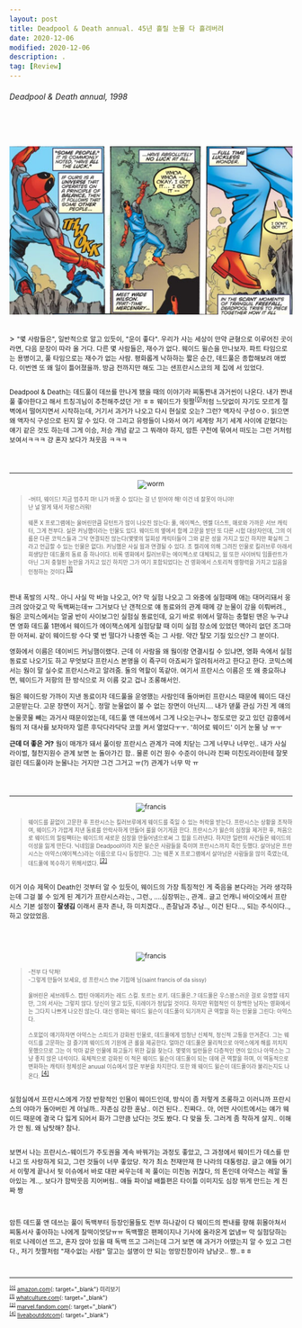 ```yaml
---
layout: post
title: Deadpool & Death annual. 45년 흘릴 눈물 다 흘려버려
date: 2020-12-06
modified: 2020-12-06
description: .
tag: [Review]
---
```


###### Deadpool & Death annual, 1998

<br/><br/>
<p align="center"><img src="/_pstimg/read1.jpg" alt="worm"></p>

<br/>
> <small> "몇 사람들은", 일반적으로 알고 있듯이, "운이 좋다". 우리가 사는 세상이 만약 균형으로 이루어진 곳이라면, 다음 문장이 따라 올 거다. 다른 몇 사람들은, 재수가 없다. 웨이드 윌슨을 만나보자. 파트 타임으로는 용병이고, 풀 타임으로는 재수가 없는 사람. 평화롭게 낙하하는 짧은 순간, 데드풀은 종합해보려 애썼다. 이번엔 또 왜 일이 틀어졌을까. 방금 전까지만 해도 그는 샌프란시스코의 제 집에 서 있었다. 


<br/>Deadpool & Death는 데드풀이 데쓰를 만나게 됐을 때의 이야기라 찌통짠내 과거씬이 나온다. 내가 짠내풀 좋아한다고 해서 트칭긔님이 추천해주셨던 거! ㅎㅎ 웨이드가 윗짤<sup id="0">[[0]](#0-ref)</sup>처럼 느닷없이 자기도 모르게 절벽에서 떨어지면서 시작하는데, 거기서 과거가 나오고 다시 현실로 오는? 그런? 액자식 구성ㅇㅇ. 읽으면 왜 액자식 구성으로 된지 알 수 있다. 아 그리고 유령들이 나와서 여기 세계랑 저기 세계 사이에 갇혔다는 얘기 같은 것도 하는데 그게 이승, 저승 개념 같고 그 뭐래야 하지, 암튼 구천에 묶여서 떠도는 그런 거처럼 보여서ㅋㅋㅋ 걍 혼자 보다가 쳐웃음 ㅋㅋㅋ

<br/><br/>
* * * 
<p align="center"><img src="https://cdn3.whatculture.com/images/2016/02/Deadpool-Worm.jpg" alt="worm"></p>

> <small> -버텨, 웨이드! 지금 멈추지 마! 니가 바꿀 수 있다는 걸 넌 믿어야 해! 이건 네 잘못이 아니야! <br/>난 널 알게 돼서 자랑스러워!<br/><br/>
> 웨폰 X 프로그램에는 울버린만큼 뮤턴트가 많이 나오진 않는다: 풀, 에이젝스, 엔젤 더스트, 매로와 가까운 서브 캐릭터, 그게 전부다. 실은 커닝햄이라는 인물도 있다. 웨이드의 옆에서 함께 고문을 받던 또 다른 시험 대상자인데, 그의 이름은 다른 코믹스들과 그닥 연결되진 않는다(몇몇의 일회성 캐릭터들이 그와 같은 성을 가지고 있긴 하지만 확실히 그라고 언급할 수 있는 인물은 없다). 커닝햄은 사실 웜과 연결될 수 있다. 조 켈리에 의해 그려진 인물로 킬러브루 아래서 희생당한 데드풀의 동료 중 하나이다. 비록 영화에서 킬러브루는 에이젝스로 대체되고, 웜 또한 사이버틱 임플란트가 아닌 그저 충혈된 눈만을 가지고 있긴 하지만 그가 여기 포함되었다는 건 영화에서 스토리적 영향력을 가지고 있음을 인정하는 것이다.</small><sup id="1">[[1]](#1-ref)</sup> 


<br/>
짠내 폭발의 시작.. 아니 사실 막 바늘 나오고, 어? 막 실험 나오고 그 와중에 실험때메 애는 대머리돼서 웅크려 앉아갖고 막 독백쩌는데ㅠ 그거보다 난 갠적으로 얘 동료와의 관계 때메 걍 눈물이 강을 이뤄버려., 

<br/>
웜은 코믹스에서는 얼굴 반이 사이보그인 실험실 동료인데, 
요기 바로 위에서 말하는 충혈된 맨은 누구냐면 영화 데드풀 1편에서 웨이드가 에이잭스에게 실험당할 때 이미 실험 장소에 있었던 맥아리 없던 조그마한 아저씨. 같이 웨이드랑 수다 몇 번 떨다가 나중엔 죽는 그 사람. 약간 탈모 기질 있으신? 그 분이다. 

영화에서 이름은 데이비드 커닝햄이랬다. 근데 이 사람을 왜 웜이랑 연결시킬 수 있냐면, 영화 속에서 실험 동료로 나오기도 하고 무엇보다 프란시스 본명을 이 죡구미 아죠씨가 알려줘서라고 한다고 한다. 코믹스에서는 웜이 말 실수로 프란시스라고 알려줌. 둘의 역할이 똑같아. 여기서 프란시스 이름은 또 왜 중요하냐면, 웨이드가 저항의 한 방식으로 저 이름 갖고 겁나 조롱해서인.

웜은 웨이드랑 가까이 지낸 동료이자 데드풀을 운영했는 사람인데 돌아버린 프란시스 때문에 웨이드 대신 고문받는다. 고문 장면이 저거👆. 정말 눈물없이 볼 수 없는 장면이 아닌지.... 내가 덷풀 관심 가진 게 얘의 눈물콧물 빼는 과거사 때문이었는데, 데드풀 앤 데쓰에서 그게 나오는구나~ 정도로만 갖고 있던 감흥에서 웜의 저 대사를 보자마자 얼른 후닥다라닥닥 코쏠 켜서 열었다ㅜㅜ. '히어로 웨이드' 이거 눈물 낭 ㅠㅜ

**근데 더 좋은 거?** 웜이 매개가 돼서 풀이랑 프란시스 관계가 극에 치닫는 그게 너무나 너무인.. 내가 사실 라이벌, 철천지원수 관계 보면 눈 돌아가긴 함.. 물론 이건 원수 수준이 아니라 진짜 미친도라이한테 잘못걸린 데드풀이라 눈물나는 거지만 그건 그거고 ㅠ(?) 관계가 너무 막 ㅠ 


<br/><br/>
* * *
<p align="center"><img src="https://vignette.wikia.nocookie.net/marveldatabase/images/c/cd/Francis_Fanny_%28Earth-616%29_from_Deadpool_vs._Thanos_Vol_1_1_001.jpg/revision/latest/scale-to-width-down/343?cb=20170126040425" alt="francis" width="300"></p>

> <small>웨이드를 끝없이 고문한 후 프란시스는 킬러브루에게 웨이드를 죽일 수 있는 허락을 받는다. 프란시스는 상황을 조작하여, 웨이드가 가깝게 지낸 동료를 안락사하게 만들어 룰을 어기게끔 한다. 프란시스가 윌슨의 심장을 제거한 후, 처음으로 웨이드의 힐링팩터는 웨이드의 새로운 심장을 만들어냄으로써 그 힘을 드러낸다. 하지만 일련의 사건들은 웨이드의 이성을 잃게 만든다. 닉네임을 Deadpool이라 지은 윌슨은 사람들을 죽이며 프란시스까지 죽인 듯했다. 살아남은 프란시스는 아약스(에이젝스)라는 이름으로 다시 등장한다. 그는 웨폰 X 프로그램에서 살아남은 사람들을 많이 죽였는데, 데드풀에 복수하기 위해서였다. </small><sup id="2">[[2]](#2-ref)</sup>

<br/>이거 이슈 제목이 Death인 것부터 알 수 있듯이, 웨이드의 가장 특징적인 게 죽음을 본다라는 거라 생각하는데 그걸 볼 수 있게 된 계기가 프란시스라는., 그런., ....심장뛰는., 관계.. 글고 언캐니 바이오에서 프란시스 기본 설정이 **잘생김** 이래서 혼자 존나, 하 미치겠다.., 존잘남과 추남.., 이건 된다..., 되는 주식이다.., 하고 앉았었음. 

<br/>
<br/>
<p align="center"><img src="https://www.liveabout.com/thmb/swFjBIlpa7cffoErIk6Y9rqTUiM=/900x0/filters:no_upscale():max_bytes(150000):strip_icc():format(webp)/DeadpoolandAjaxbySteveHarrisReggieJonesandChrisSotomayor-56a5420e3df78cf772875ac2.jpg" alt="francis"></p>

> <small> -전부 다 닥쳐!
<br/> -그렇게 만들어 보세요, 성 프란시스 the 기집애 님(saint francis of da sissy)<br/>
<br/>울버린은 세브레투스. 캡틴 아메리카는 레드 스컬. 토르는 로키. 데드풀은..?
데드풀은 우스꽝스러운 걸로 유명할 테지만, 그의 서사는 그렇지 않다. 
당신이 알고 있듯, 티레이가 정답일 것이다. 하지만 위협적인 이 창백한 남자는 영화에서는 그다지 나쁘게 나오진 않는다. 대신 영화는 웨이드 윌슨이 데드풀이 되기까지 큰 역할을 하는 인물을 그린다: 아약스다.
<br/><br/>스포없이 얘기하자면 아약스는 스피드가 강화된 인물로, 데드풀에게 엄청난 신체적, 정신적 고통을 안겨준다. 
그는 웨이드를 고문하는 걸 즐기며 웨이드의 기원에 큰 롤을 제공한다. 
얼마간 데드풀은 물리적으로 아약스에게 해를 끼치지 못했으므로 그는 이 악마 같은 인물에 파고들기 위한 길을 찾는다.
몇몇의 빌런들은 다층적인 면이 있으나 아약스는 그냥 좋지 않은 녀석이다. 
육체적으로 강화된 이 적은 웨이드 윌슨이 데드풀이 되는 데에 큰 역할을 하며, 이 역동적으로 변화하는 캐릭터 정체성은 anuual 이슈에서 많은 부분을 차지한다. 또한 왜 웨이드 윌슨이 데드풀이라 불리는지도 나온다. </small><sup id="4">[[4]](#4-ref)</sup>

<br/> 실험실에서 프란시스에게 가장 반항적인 인물이 웨이드인데, 방식이 좀 저렇게 조롱하고 이러니까 프란시스의 야마가 돌아버린 게 아닐까.. 자존심 강한 훈남.. 이건 된다.. 진짜다.. 아, 어떤 사이트에서는 얘가 웨이드 때문에 결국 다 잃게 되어서 화가 그만큼 났다는 것도 봤다. 다 맞을 듯. 그러게 좀 착하게 살지.. 이해가 안 됨. 왜 남탓해? 참나. 

<br/>보면서 나는 프란시스-웨이드가 주도권을 계속 바꿔가는 과정도 좋았고, 그 과정에서 웨이드가 데스를 만나고 또 사랑하게 되고, 그런 것들이 너무 좋았당. 작가 최소 천재만재 한 나라의 대통령감. 글고 얘들 여기서 이렇게 끝나서 뒷 이슈에서 바로 대판 싸우는데 꼭 풀이는 미친놈 귀찮다, 의 톤인데 아약스는 레알 돌아있는 게..,. 보다가 함박웃음 지어버림.. 얘들 파이널 배틀편은 타이틀 이미지도 심장 뛰게 만드는 게 진짜 짱

<br/><br/>
암튼 데드풀 앤 데쓰는 풀이 독백부터 등장인물들도 전부 하나같이 다 웨이드의 짠내를 향해 휘몰아쳐서 찌통서사 좋아하는 나에게 찰떡이엇당ㅠㅠ 독백짤은 팬페이지나 기사에 올라온게 없냄ㅠ 막 실험당하는 위로 나레이션 뜨고, 혼자 앉아 있을 때 독백 뜨고 그러는데 그거 보면 얘 과거가 어땠는지 알 수 있고 그런다., 저기 첫짤처럼 "재수없는 사람" 말고는 설명이 안 되는 엉망진창이라 냠냠긋.. 짱..ㅎㅎ
<br/>
<br/>
<br/>

* * * 
<small id="0-ref"><sup>[[0]](#0)</sup> [amazon.com](https://www.amazon.com/Deadpool-Death-Annual-1997-2002-ebook/dp/B00ZMVL8XU/ref=sr_1_1?dchild=1&keywords=deadpool+and+death+annual&qid=1607313670&sr=8-1){: target="_blank"} 미리보기</small><br/>
<small id="1-ref"><sup>[[1]](#1)</sup> [whatculture.com](https://whatculture.com/film/deadpool-10-obscure-references-you-probably-missed?page=8){: target="_blank"} </small> <br/>
<small id="2-ref"><sup>[[2]](#2)</sup> [marvel.fandom.com](https://marvel.fandom.com/wiki/Francis_Fanny_(Earth-616)){: target="_blank"} </small> <br/>
<small id="4-ref"><sup>[[4]](#4)</sup> [liveaboutdotcom](https://www.liveabout.com/deadpool-comics-to-read-before-seeing-movie-2308558){: target="_blank"} </small> <br/>
<br/><br/>

